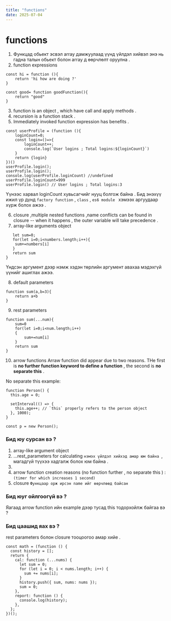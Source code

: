 ```yaml
---
title: "functions"
date: 2025-07-04
---
```


# functions

1. Функцад обьект эсвэл array дамжуулаад үүнд үйлдэл хийвэл энэ нь гадна талын обьект болон array д өөрчлөлт оруулна .
2. function expressions

```
const hi = function (){
    return 'hi how are doing ?'
}

const good= function goodFunction(){
    return "good"
}
```

3. function is an object , which have call and apply methods .
4. recursion is a function stack .
5. Immediately invoked function expression has benefits .

```
const userProfile = (function (){
    loginCount=0;
    const login=()=>{
        loginCount++;
        console.log(`User logins ; Total logins:${loginCount}`)
    }
    return {login}
})()
userProfile.login();
userProfile.login();
console.log(userProfile.loginCount) //undefined
userProfile.loginCount=999
userProfile.login() // User logins ; Total logins:3
```

Үүнээс харвал loginCount хувьсагчийг нууц болгож байна . Бид энэхүү ижил үр дүнд `factory function` , `class` , `es6 module ` хэмээх аргуудаар хүрж болох ажээ .

6. closure ,multiple nested functions ,name conflicts can be found in closure -- when it happens , the outer variable will take precedence .
7. array-like arguments object

```function myConcat(numbers){
   let sum=0;
   for(let i=0;i<numbers.length;i++){
    sum+=numbers[i]
   }
   return sum
}
```

Үндсэн аргумент дээр нэмж хэдэн төрлийн аргумент авахаа мэдэхгүй үүнийг ашиглах ажээ.

8. default parameters

```
function sum(a,b=3){
    return a+b
}
```

9. rest parameters

```
function sum(...num){
    sum=0
    for(let i=0;i<num.length;i++)
    {
        sum+=num[i]
    }
    return sum
}

```

10. arrow functions
    Arraw function did appear due to two reasons. THe first is **no further function keyword to define a function** , the second is **no separate this** .

No separate this example:

```
function Person() {
  this.age = 0;

  setInterval(() => {
    this.age++; // `this` properly refers to the person object
  }, 1000);
}

const p = new Person();

```

### Бид юу сурсан вэ ?

1. array-like argument object
2. ...rest_parameters for calculating `нэмэх үйлдэл хийхэд амар юм байна `, магадгүй түүхээ хадгалж болох юм байна .
3.
4. arrow function creation reasons (no function further , no separate this ) : `(timer for which increases 1 second)`
5. closure `Функцаар орж ирсэн name ийг өөрчлөөд байсан`

### Бид юуг ойлгоогүй вэ ?

Яагаад arrow function ийн example дээр тусад this тодорхойлж байгаа вэ ?

### Бид цаашид яах вэ ?

rest parameters болон closure тооцоогоо амар хийе .

```
const math = (function () {
  const history = [];
  return {
    cal: function (...nums) {
      let sum = 0;
      for (let i = 0; i < nums.length; i++) {
        sum += nums[i];
      }
      history.push({ sum, nums: nums });
      sum = 0;
    },
    report: function () {
      console.log(history);
    },
  };
})();
```
